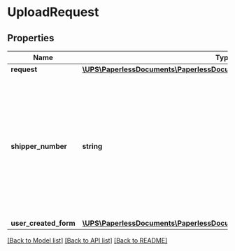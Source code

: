 # UploadRequest

## Properties
Name | Type | Description | Notes
------------ | ------------- | ------------- | -------------
**request** | [**\UPS\PaperlessDocuments\PaperlessDocuments\UploadRequestRequest**](UploadRequestRequest.md) |  | 
**shipper_number** | **string** | The Shipper&#x27;s UPS Account Number.  Your UPS Account Number must have &#x27;Upload Forms Created Offline&#x27; enabled to use this webservice. | 
**user_created_form** | [**\UPS\PaperlessDocuments\PaperlessDocuments\UploadRequestUserCreatedForm**](UploadRequestUserCreatedForm.md) |  | 

[[Back to Model list]](../../README.md#documentation-for-models) [[Back to API list]](../../README.md#documentation-for-api-endpoints) [[Back to README]](../../README.md)

